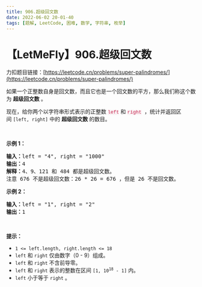 ```yaml
---
title: 906.超级回文数
date: 2022-06-02 20-01-40
tags: [题解, LeetCode, 困难, 数学, 字符串, 枚举]
---
```


# 【LetMeFly】906.超级回文数

力扣题目链接：[https://leetcode.cn/problems/super-palindromes/](https://leetcode.cn/problems/super-palindromes/)

<p>如果一个正整数自身是回文数，而且它也是一个回文数的平方，那么我们称这个数为 <strong>超级回文数</strong> 。</p>

<p>现在，给你两个以字符串形式表示的正整数 <font color="#c7254e" face="Menlo, Monaco, Consolas, Courier New, monospace"><span style="caret-color: rgb(199, 37, 78); font-size: 12.6px; background-color: rgb(249, 242, 244);">left</span></font>&nbsp;和 <font color="#c7254e" face="Menlo, Monaco, Consolas, Courier New, monospace"><span style="caret-color: rgb(199, 37, 78); font-size: 12.6px; background-color: rgb(249, 242, 244);">right</span></font>&nbsp; ，统计并返回区间&nbsp;<code>[left, right]</code> 中的 <strong>超级回文数</strong> 的数目。</p>

<p>&nbsp;</p>

<p><b>示例 1：</b></p>

<pre>
<b>输入：</b>left = "4", right = "1000"
<b>输出：</b>4
<b>解释：</b>4、9、121 和 484 都是超级回文数。
注意 676 不是超级回文数：26 * 26 = 676 ，但是 26 不是回文数。
</pre>

<p><b>示例 2：</b></p>

<pre>
<b>输入：</b>left = "1", right = "2"
<b>输出：</b>1
</pre>

<p>&nbsp;</p>

<p><b>提示：</b></p>

<ul>
	<li><code>1 &lt;= left.length, right.length &lt;= 18</code></li>
	<li><code>left</code>&nbsp;和&nbsp;<code>right</code>&nbsp;仅由数字（0 - 9）组成。</li>
	<li><code>left</code>&nbsp;和&nbsp;<code>right</code>&nbsp;不含前导零。</li>
	<li><code>left</code>&nbsp;和&nbsp;<code>right</code>&nbsp;表示的整数在区间&nbsp;<code>[1, 10<sup>18</sup> - 1]</code> 内。</li>
	<li><code>left</code>&nbsp;小于等于&nbsp;<code>right</code>&nbsp;。</li>
</ul>


    